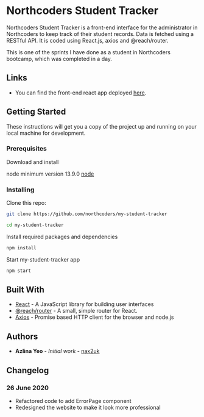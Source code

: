 # Northcoders Student Tracker

Northcoders Student Tracker is a front-end interface for the administrator in Northcoders to keep track of their student records.
Data is fetched using a RESTful API. It is coded using React.js, axios and @reach/router.

This is one of the sprints I have done as a student in Northcoders bootcamp, which was completed in a day.


## Links
* You can find the front-end react app deployed [here](https://northcoders-student-tracker.netlify.app/).

## Getting Started

These instructions will get you a copy of the project up and running on your local machine for development.

### Prerequisites

Download and install 

 node minimum version 13.9.0 [node](https://nodejs.org/en/download/)


### Installing

Clone this repo:

```bash
git clone https://github.com/northcoders/my-student-tracker

cd my-student-tracker

```

Install required packages and dependencies
```bash
npm install
```

Start my-student-tracker app
```bash
npm start
```

## Built With

* [React](https://reactjs.org/) - A JavaScript library for building user interfaces
* [@reach/router](https://reach.tech/router) - A small, simple router for React.
* [Axios](https://www.npmjs.com/package/axios) - Promise based HTTP client for the browser and node.js

## Authors

* **Azlina Yeo** - *Initial work* - [nax2uk](https://github.com/nax2uk)

## Changelog
### 26 June 2020
- Refactored code to add ErrorPage component
- Redesigned the website to make it look more professional
